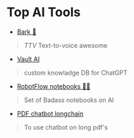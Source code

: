 # Top AI Tools

- [Bark 🐶](https://github.com/suno-ai/bark)
> *TTV* Text-to-voice awesome 

- [Vault AI](https://github.com/pashpashpash/vault-ai) 
> custom knowladge DB for ChatGPT

- [RobotFlow notebooks 🤖🌊](https://github.com/roboflow/notebooks)
> Set of Badass notebooks on AI

- [PDF chatbot longchain](https://github.com/mayooear/gpt4-pdf-chatbot-langchain)
> To use chatbot on long pdf's



